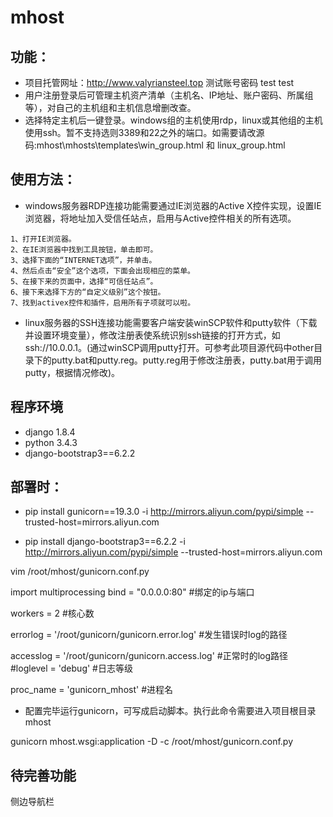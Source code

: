 # mhost

## 功能：
* 项目托管网址：http://www.valyriansteel.top  测试账号密码 test test
* 用户注册登录后可管理主机资产清单（主机名、IP地址、账户密码、所属组等），对自己的主机组和主机信息增删改查。
* 选择特定主机后一键登录。windows组的主机使用rdp，linux或其他组的主机使用ssh。暂不支持选则3389和22之外的端口。如需要请改源码:mhost\mhosts\templates\win_group.html 和 linux_group.html


## 使用方法：
* windows服务器RDP连接功能需要通过IE浏览器的Active X控件实现，设置IE浏览器，将地址加入受信任站点，启用与Active控件相关的所有选项。
```
1、打开IE浏览器。
2、在IE浏览器中找到工具按钮，单击即可。
3、选择下面的“INTERNET选项”，并单击。
4、然后点击“安全”这个选项，下面会出现相应的菜单。
5、在接下来的页面中，选择“可信任站点”。
6、接下来选择下方的“自定义级别”这个按钮。
7、找到activex控件和插件，启用所有子项就可以啦。
```
* linux服务器的SSH连接功能需要客户端安装winSCP软件和putty软件（下载并设置环境变量），修改注册表使系统识别ssh链接的打开方式，如 ssh://10.0.0.1。(通过winSCP调用putty打开。可参考此项目源代码中other目录下的putty.bat和putty.reg。putty.reg用于修改注册表，putty.bat用于调用putty，根据情况修改)。

## 程序环境
* django 1.8.4
* python 3.4.3
* django-bootstrap3==6.2.2

## 部署时：
* pip install gunicorn==19.3.0 -i http://mirrors.aliyun.com/pypi/simple --trusted-host=mirrors.aliyun.com

* pip install django-bootstrap3==6.2.2 -i http://mirrors.aliyun.com/pypi/simple --trusted-host=mirrors.aliyun.com

vim /root/mhost/gunicorn.conf.py

import multiprocessing
bind = "0.0.0.0:80"
#绑定的ip与端口

workers = 2
#核心数

errorlog = '/root/gunicorn/gunicorn.error.log'
#发生错误时log的路径

accesslog = '/root/gunicorn/gunicorn.access.log'
#正常时的log路径
#loglevel = 'debug'   #日志等级

proc_name = 'gunicorn_mhost'
#进程名

* 配置完毕运行gunicorn，可写成启动脚本。执行此命令需要进入项目根目录mhost

gunicorn mhost.wsgi:application -D -c /root/mhost/gunicorn.conf.py


## 待完善功能
侧边导航栏
